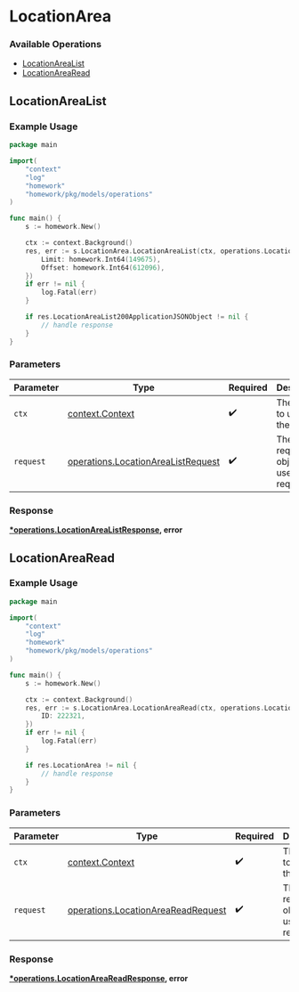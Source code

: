 # LocationArea

### Available Operations

* [LocationAreaList](#locationarealist)
* [LocationAreaRead](#locationarearead)

## LocationAreaList

### Example Usage

```go
package main

import(
	"context"
	"log"
	"homework"
	"homework/pkg/models/operations"
)

func main() {
    s := homework.New()

    ctx := context.Background()
    res, err := s.LocationArea.LocationAreaList(ctx, operations.LocationAreaListRequest{
        Limit: homework.Int64(149675),
        Offset: homework.Int64(612096),
    })
    if err != nil {
        log.Fatal(err)
    }

    if res.LocationAreaList200ApplicationJSONObject != nil {
        // handle response
    }
}
```

### Parameters

| Parameter                                                                                | Type                                                                                     | Required                                                                                 | Description                                                                              |
| ---------------------------------------------------------------------------------------- | ---------------------------------------------------------------------------------------- | ---------------------------------------------------------------------------------------- | ---------------------------------------------------------------------------------------- |
| `ctx`                                                                                    | [context.Context](https://pkg.go.dev/context#Context)                                    | :heavy_check_mark:                                                                       | The context to use for the request.                                                      |
| `request`                                                                                | [operations.LocationAreaListRequest](../../models/operations/locationarealistrequest.md) | :heavy_check_mark:                                                                       | The request object to use for the request.                                               |


### Response

**[*operations.LocationAreaListResponse](../../models/operations/locationarealistresponse.md), error**


## LocationAreaRead

### Example Usage

```go
package main

import(
	"context"
	"log"
	"homework"
	"homework/pkg/models/operations"
)

func main() {
    s := homework.New()

    ctx := context.Background()
    res, err := s.LocationArea.LocationAreaRead(ctx, operations.LocationAreaReadRequest{
        ID: 222321,
    })
    if err != nil {
        log.Fatal(err)
    }

    if res.LocationArea != nil {
        // handle response
    }
}
```

### Parameters

| Parameter                                                                                | Type                                                                                     | Required                                                                                 | Description                                                                              |
| ---------------------------------------------------------------------------------------- | ---------------------------------------------------------------------------------------- | ---------------------------------------------------------------------------------------- | ---------------------------------------------------------------------------------------- |
| `ctx`                                                                                    | [context.Context](https://pkg.go.dev/context#Context)                                    | :heavy_check_mark:                                                                       | The context to use for the request.                                                      |
| `request`                                                                                | [operations.LocationAreaReadRequest](../../models/operations/locationareareadrequest.md) | :heavy_check_mark:                                                                       | The request object to use for the request.                                               |


### Response

**[*operations.LocationAreaReadResponse](../../models/operations/locationareareadresponse.md), error**


